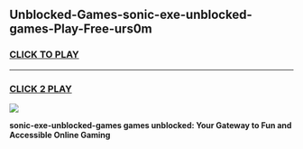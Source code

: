 
## Unblocked-Games-sonic-exe-unblocked-games-Play-Free-urs0m
<h3>
<a href="https://premium76.site?title=sonic-exe-unblocked-games&ref=09A">CLICK TO PLAY</a></h3>
<hr>

<h3>
<a href="https://premium76.site?title=sonic-exe-unblocked-games&ref=09A">CLICK 2 PLAY</a>
  
</h3>

<a href="https://premium76.site?title=sonic-exe-unblocked-games&ref=09A"><img src="https://clearcache.store/games.png"></a>


**sonic-exe-unblocked-games games unblocked: Your Gateway to Fun and Accessible Online Gaming**
